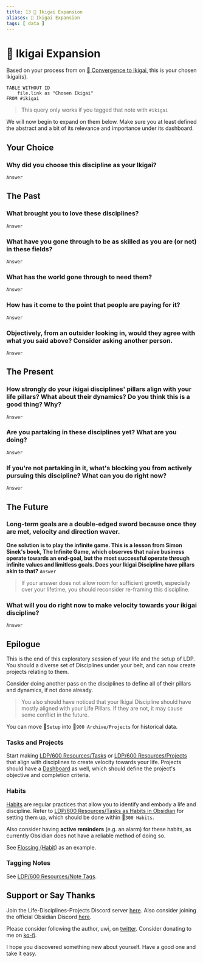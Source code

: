 ```yaml
---
title: 13 🎎 Ikigai Expansion
aliases: 🎎 Ikigai Expansion
tags: [ data ]
---
```

# 🎎 Ikigai Expansion
Based on your process from on [🔻 Convergence to Ikigai](None), this is your chosen Ikigai(s).
```dataview
TABLE WITHOUT ID
	file.link as "Chosen Ikigai"
FROM #ikigai 
```

> This query only works if you tagged that note with `#ikigai`

We will now begin to expand on them below. Make sure you at least defined the abstract and a bit of its relevance and importance under its dashboard.

## Your Choice
### Why did you choose this discipline as your Ikigai?
`Answer`

## The Past
### What brought you to love these disciplines?
`Answer`

### What have you gone through to be as skilled as you are (or not) in these fields?
`Answer`

### What has the world gone through to need them?
`Answer`

### How has it come to the point that people are paying for it?
`Answer`

### Objectively, from an outsider looking in, would they agree with what you said above? Consider asking another person.
`Answer`

## The Present
### How strongly do your ikigai disciplines' pillars align with your life pillars? What about their dynamics? Do you think this is a good thing? Why?
`Answer`

### Are you partaking in these disciplines yet? What are you doing? 
`Answer`

### If you're not partaking in it, what's blocking you from actively pursuing this discipline? What can you do right now?
`Answer`

## The Future
###  Long-term goals are a double-edged sword because once they are met, velocity and direction waver. 
**One solution is to play the infinite game. This is a lesson from Simon Sinek's book, The Infinite Game, which observes that naive business operate towards an end-goal, but the most successful operate through infinite values and limitless goals. Does your Ikigai Discipline have pillars akin to that?**
`Answer`

> If your answer does not allow room for sufficient growth, especially over your lifetime, you should reconsider re-framing this discipline.

### What will you do right now to make velocity towards your ikigai discipline?
`Answer`

## Epilogue
This is the end of this exploratory session of your life and the setup of LDP. You should a diverse set of Disciplines under your belt, and can now create projects relating to them. 

Consider doing another pass on the disciplines to define all of their pillars and dynamics, if not done already.

> You also should have noticed that your Ikigai Discipline should have mostly aligned with your Life Pillars. If they are not, it may cause some conflict in the future.

You can move 📁`Setup` into 📁`900 Archive/Projects` for historical data. 

### Tasks and Projects
Start making [LDP/600 Resources/Tasks](None) or [LDP/600 Resources/Projects](None) that align with disciplines to create velocity towards your life. Projects should have a [Dashboard](None) as well, which should define the project's objective and completion criteria.

### Habits
[Habits](out/habits.md) are regular practices that allow you to identify and embody a life and discipline. Refer to [LDP/600 Resources/Tasks as Habits in Obsidian](None) for setting them up, which should be done within 📁`300 Habits`. 

Also consider having **active reminders** (e.g. an alarm) for these habits, as currently Obsidian does not have a reliable method of doing so.

See [Flossing (Habit)](None) as an example.

### Tagging Notes
See [LDP/600 Resources/Note Tags](None).

## Support or Say Thanks
Join the Life-Disciplines-Projects Discord server [here](https://discord.gg/jAYuGaEvJb). Also consider joining the official Obsidian Discord [here](https://discord.com/invite/veuWUTm).

Please consider following the author, uwi, on [twitter](https://twitter.com/uwidev). Consider donating to me on [ko-fi](https://ko-fi.com/uwidev).

I hope you discovered something new about yourself. Have a good one and take it easy.